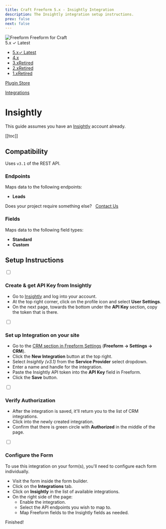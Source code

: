 ```yaml
---
title: Craft Freeform 5.x - Insightly Integration
description: The Insightly integration setup instructions.
prev: false
next: false
---
```


<meta property="og:image" content="https://docs.solspace.com/extras/social/craft/freeform/freeform.png" />

<div id="pr-heading">
    <img src="https://docs.solspace.com/extras/icons/products/freeform-icon.png" alt="Freeform" class="pr-image">
    <span class="pr-name">Freeform</span>
    <span class="pr-category">for Craft</span>
    <div class="pr-v-wrapper">
        <div class="pr-v">
            <span class="pr-v-v">5.x</span>
            <span class="pr-v-type pr-latest">✓ Latest</span>
            <span class="pr-v-arrow arrow down"></span>
        </div>
        <ul class="pr-v-list">
            <li><a href="/craft/freeform/v5/">5.x<span class="pr-v-type pr-latest">✓ Latest</span></a></li>
            <li><a href="/craft/freeform/v4/">4.x</a></li>
            <li><a href="/craft/freeform/v3/">3.x<span class="pr-v-type pr-retired">Retired</span></a></li>
            <li><a href="/craft/freeform/v2/">2.x<span class="pr-v-type pr-retired">Retired</span></a></li>
            <li><a href="/craft/freeform/v1/">1.x<span class="pr-v-type pr-retired">Retired</span></a></li>
        </ul>
    </div>
    <div class="pr-buy">
        <a href="https://plugins.craftcms.com/freeform" class="button button-blue"><span class="external-url">Plugin Store</span></a>
    </div>
</div>

<span class="page-section"><a href="/craft/freeform/v5/integrations/">Integrations</a></span>

# Insightly <Badge type="pro" text="Pro" />

This guide assumes you have an [Insightly](https://www.insightly.com/) account already.


[[toc]]


## Compatibility

Uses `v3.1` of the REST API.

### Endpoints
Maps data to the following endpoints:

- **Leads**

Does your project require something else? &nbsp; <a href="/support/" class="button"><span>Contact Us</span></a>

### Fields
Maps data to the following field types:

- **Standard**
- **Custom**


## Setup Instructions

<div class="step">
<label for="step1"><input type="checkbox" class="step-check" id="step1">

### Create & get API Key from Insightly

</label>

- Go to [Insightly](https://www.insightly.com/) and log into your account.
- At the top right corner, click on the profile icon and select **User Settings**.
- On the next page, towards the bottom under the **API Key** section, copy the token that is there.

</div>

<div class="step">
<label for="step2"><input type="checkbox" class="step-check" id="step2">

### Set up Integration on your site

</label>

- Go to the [CRM section in Freeform Settings](../configuration/settings/#crm) (**Freeform → Settings → CRM**).
- Click the **New Integration** button at the top right.
- Select *Insightly (v3.1)* from the **Service Provider** select dropdown.
- Enter a name and handle for the integration.
- Paste the Insightly API token into the **API Key** field in Freeform.
- Click the **Save** button.

</div>

<div class="step">
<label for="step3"><input type="checkbox" class="step-check" id="step3">

### Verify Authorization

</label>

- After the integration is saved, it'll return you to the list of CRM integrations.
- Click into the newly created integration.
- Confirm that there is green circle with **Authorized** in the middle of the page.

</div>

<div class="step">
<label for="step4"><input type="checkbox" class="step-check" id="step4">

### Configure the Form

</label>

To use this integration on your form(s), you'll need to configure each form individually.

- Visit the form inside the form builder.
- Click on the **Integrations** tab.
- Click on **Insightly** in the list of available integrations.
- On the right side of the page:
    - Enable the integration.
    - Select the API endpoints you wish to map to.
    - Map Freeform fields to the Insightly fields as needed.

</div>

<div class="step-finished">Finished!</div>

